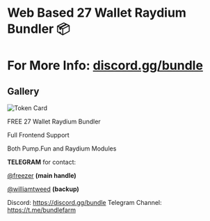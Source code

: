 # Web Based 27 Wallet Raydium Bundler 📦

# For More Info: [discord.gg/bundle](https://discord.gg/bundle)

## Gallery
![Token Card](https://github.com/williamtweed/solanabundler/blob/main/bundler.png)

FREE 27 Wallet Raydium Bundler

Full Frontend Support

Both Pump.Fun and Raydium Modules

**TELEGRAM** for contact:  

[@freezer](https://t.me/freezer) **(main handle)**

[@williamtweed](https://t.me/williamtweed) **(backup)**

Discord: https://discord.gg/bundle
Telegram Channel: https://t.me/bundlefarm

